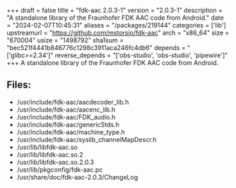 +++
draft = false
title = "fdk-aac 2.0.3-1"
version = "2.0.3-1"
description = "A standalone library of the Fraunhofer FDK AAC code from Android."
date = "2024-02-07T10:45:31"
aliases = "/packages/219144"
categories = ['lib']
upstreamurl = "https://github.com/mstorsjo/fdk-aac"
arch = "x86_64"
size = "670004"
usize = "1498792"
sha1sum = "bec521f4441b846776c1298c3911aca246fc4db6"
depends = "['glibc>=2.34']"
reverse_depends = "['obs-studio', 'obs-studio', 'pipewire']"
+++
A standalone library of the Fraunhofer FDK AAC code from Android.

## Files: 
* /usr/include/fdk-aac/aacdecoder_lib.h
* /usr/include/fdk-aac/aacenc_lib.h
* /usr/include/fdk-aac/FDK_audio.h
* /usr/include/fdk-aac/genericStds.h
* /usr/include/fdk-aac/machine_type.h
* /usr/include/fdk-aac/syslib_channelMapDescr.h
* /usr/lib/libfdk-aac.so
* /usr/lib/libfdk-aac.so.2
* /usr/lib/libfdk-aac.so.2.0.3
* /usr/lib/pkgconfig/fdk-aac.pc
* /usr/share/doc/fdk-aac-2.0.3/ChangeLog
